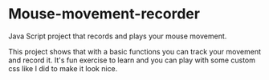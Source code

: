 # Mouse-movement-recorder
Java Script project that records and plays your mouse movement.

This project shows that with a basic functions you can track your movement and record it.
It's fun exercise to learn and you can play with some custom css like I did to make it look nice.
